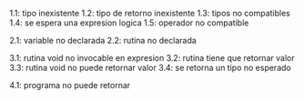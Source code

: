 1.1: tipo inexistente
1.2: tipo de retorno inexistente
1.3: tipos no compatibles
1.4: se espera una expresion logica
1.5: operador no compatible

2.1: variable no declarada
2.2: rutina no declarada

3.1: rutina void no invocable en expresion
3.2: rutina tiene que retornar valor
3.3: rutina void no puede retornar valor
3.4: se retorna un tipo no esperado

4.1: programa no puede retornar
